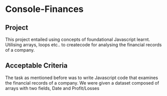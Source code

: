 # Console-Finances

## Project
This project entailed using concepts of foundational Javascript learnt. Utilising arrays, loops etc.. to createcode for analysing the financial records of a company.

## Acceptable Criteria
The task as mentioned before was to write Javascript code that examines the financial records of a company. We were given a dataset composed of arrays with two fields, Date and Profit/Losses
 